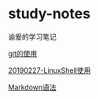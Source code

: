 # study-notes
谕爰的学习笔记

[git的使用](https://yuyuanqiu.github.io/study-notes/Git使用)

[20190227-LinuxShell使用](https://yuyuanqiu.github.io/study-notes/20190227-LinuxShell使用)

[Markdown语法](https://yuyuanqiu.github.io/study-notes/Markdown&nbsp;语法)
